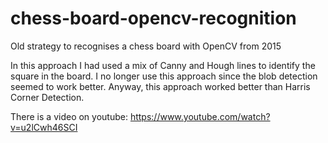 # chess-board-opencv-recognition

Old strategy to recognises a chess board with OpenCV from 2015

In this approach I had used a mix of Canny and Hough lines to identify the square in the board. I no longer use this approach since the blob detection seemed to work better. Anyway, this approach worked better than Harris Corner Detection.

There is a video on youtube: https://www.youtube.com/watch?v=u2lCwh46SCI
